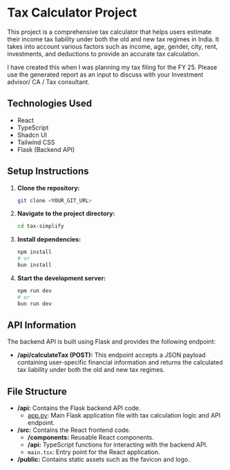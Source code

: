 # Tax Calculator Project

This project is a comprehensive tax calculator that helps users estimate their income tax liability under both the old and new tax regimes in India. It takes into account various factors such as income, age, gender, city, rent, investments, and deductions to provide an accurate tax calculation.

I have created this when I was planning my tax filing for the FY 25. Please use the generated report as an input to discuss with your Investment advisor/ CA / Tax consultant. 

## Technologies Used

*   React
*   TypeScript
*   Shadcn UI
*   Tailwind CSS
*   Flask (Backend API)

## Setup Instructions

1.  **Clone the repository:**

    ```bash
    git clone <YOUR_GIT_URL>
    ```
2.  **Navigate to the project directory:**

    ```bash
    cd tax-simplify
    ```
3.  **Install dependencies:**

    ```bash
    npm install
    # or
    bun install
    ```
4.  **Start the development server:**

    ```bash
    npm run dev
    # or
    bun run dev
    ```

## API Information

The backend API is built using Flask and provides the following endpoint:

*   **/api/calculateTax (POST):** This endpoint accepts a JSON payload containing user-specific financial information and returns the calculated tax liability under both the old and new tax regimes.

## File Structure

*   **/api:** Contains the Flask backend API code.
    *   [app.py](cci:7://file:///c:/Users/kamal/calculo-simplify/api/app.py:0:0-0:0): Main Flask application file with tax calculation logic and API endpoint.
*   **/src:** Contains the React frontend code.
    *   **/components:** Reusable React components.
    *   **/api:** TypeScript functions for interacting with the backend API.
    *   `main.tsx`: Entry point for the React application.
*   **/public:** Contains static assets such as the favicon and logo.
